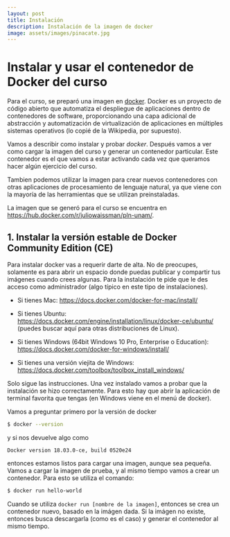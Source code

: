 ```yaml
---
layout: post
title: Instalación 
description: Instalación de la imagen de docker
image: assets/images/pinacate.jpg
---
```


# Instalar y usar el contenedor de Docker del curso

Para el curso, se preparó una imagen en [docker](https://www.docker.com). 
Docker es un proyecto de código abierto que automatiza el despliegue de aplicaciones dentro de contenedores de software, proporcionando una capa adicional de abstracción y automatización de virtualización de aplicaciones en múltiples sistemas operativos (lo copié de la Wikipedia, por supuesto).

Vamos a describir como instalar y probar *docker*. Después vamos a ver
como cargar la imagen del curso y generar un contenedor
particular. Este contenedor es el que vamos a estar activando cada vez
que queramos hacer algún ejercicio del curso.

Tambien podemos utilizar la imagen para crear nuevos contenedores con
otras aplicaciones de procesamiento de lenguaje natural, ya que viene
con la mayoría de las herramientas que se utilizan preinstaladas.

La imagen que se generó para el curso se encuentra en https://hub.docker.com/r/juliowaissman/pln-unam/.

## 1. Instalar la versión estable de Docker Community Edition (CE)

Para instalar docker vas a requerir darte de alta. No de preocupes,
solamente es para abrir un espacio donde puedas publicar y compartir
tus imágenes cuando crees algunas. Para la instalación te pide que le
des acceso como administrador (algo típico en este tipo de
instalaciones).

- Si tienes Mac:
https://docs.docker.com/docker-for-mac/install/

- Si tienes Ubuntu:
https://docs.docker.com/engine/installation/linux/docker-ce/ubuntu/ (puedes buscar aquí para otras distribuciones de Linux).

- Si tienes Windows (64bit Windows 10 Pro, Enterprise o  Education):
https://docs.docker.com/docker-for-windows/install/

- Si tienes una versión viejita de Windows:
https://docs.docker.com/toolbox/toolbox_install_windows/


Solo sigue las instrucciones. Una vez instalado vamos a probar que la instalación se hizo correctamente. Para esto hay que abrir la aplicación de terminal favorita que tengas (en Windows viene en el menú de docker).

Vamos a preguntar primero por la versión de docker
```sh
$ docker --version
```

y si nos devuelve algo como
```
Docker version 18.03.0-ce, build 0520e24
```

entonces estamos listos para cargar una imagen, aunque sea pequeña. Vamos a cargar la imagen de prueba, y al mismo tiempo vamos a crear un contenedor. Para esto se utiliza el comando:
```sh
$ docker run hello-world
```

Cuando se utiliza `docker run [nombre de la imagen]`, entonces se crea un contenedor nuevo, basado en la imágen dada. Si la imágen no existe, entonces busca descargarla (como es el caso) y generar el contenedor al mismo tiempo.



